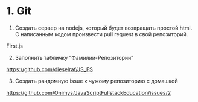 
# 1. Git

1) Создать сервер на nodejs, который будет возвращать простой html. С
написанным кодом произвести pull request в свой репозиторий.

First.js

2) Заполнить табличку “Фамилии-Репозитории”

https://github.com/dieselraf/JS_FS

3) Создать рандомную issue к чужому репозиторию с домашкой

https://github.com/Onimys/JavaScriptFullstackEducation/issues/2